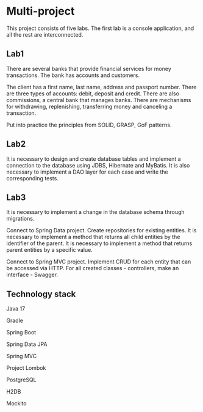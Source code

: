# Multi-project

This project consists of five labs. The first lab is a console application, and all the rest are interconnected.


## Lab1

There are several banks that provide financial services for money transactions. The bank has accounts and customers. 

The client has a first name, last name, address and passport number. There are three types of accounts: debit, deposit and credit. There are also commissions, a central bank that manages banks. There are mechanisms for withdrawing, replenishing, transferring money and canceling a transaction.

Put into practice the principles from SOLID, GRASP, GoF patterns.


## Lab2

It is necessary to design and create database tables and implement a connection to the database using JDBS, Hibernate and MyBatis. It is also necessary to implement a DAO layer for each case and write the corresponding tests.

## Lab3

It is necessary to implement a change in the database schema through migrations. 

Connect to Spring Data project. Create repositories for existing entities. It is necessary to implement a method that returns all child entities by the identifier of the parent. It is necessary to implement a method that returns parent entities by a specific value. 

Connect to Spring MVC project. Implement CRUD for each entity that can be accessed via HTTP. For all created classes - controllers, make an interface - Swagger.

## Technology stack

Java 17
  
  Gradle
  
  Spring Boot
  
  Spring Data JPA

  Spring MVC
  
  Project Lombok
  
  PostgreSQL
  
  H2DB

  Mockito
